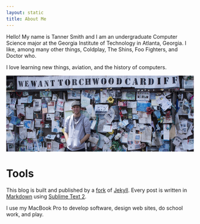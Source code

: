 ```yaml
---
layout: static
title: About Me
---
```


Hello! My name is Tanner Smith and I am an undergraduate Computer Science major at the Georgia Institute of Technology in Atlanta, Georgia. I like, among many other things, Coldplay, The Shins, Foo Fighters, and Doctor who.

I love learning new things, aviation, and the history of computers.

<img src="../images/cardiff.jpg" alt="Picture of Myself" class="fill"/>

# Tools

This blog is built and published by a [fork](https://github.com/Tanner/jekyll) of [Jekyll](http://jekyllrb.com/). Every post is written in [Markdown](http://daringfireball.net/projects/markdown/) using [Sublime Text 2](http://www.sublimetext.com/2).

I use my MacBook Pro to develop software, design web sites, do school work, and play.